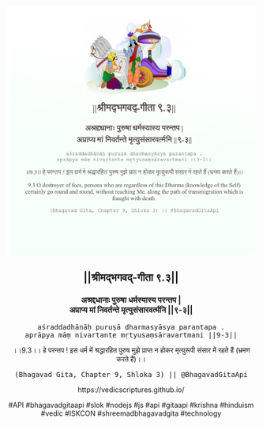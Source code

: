 <img src="../../asset/BG_9_3.png"/>
<center><h2>||श्रीमद्‍भगवद्‍-गीता ९.३||</h2>
<h3>अश्रद्दधानाः पुरुषा धर्मस्यास्य परन्तप |<br/>अप्राप्य मां निवर्तन्ते मृत्युसंसारवर्त्मनि ||९-३||</h3>
<pre>aśraddadhānāḥ puruṣā dharmasyāsya parantapa .<br/>aprāpya māṃ nivartante mṛtyusaṃsāravartmani ||9-3||</pre>
<p>।।9.3।। हे परन्तप ! इस धर्म में श्रद्धारहित पुरुष मुझे प्राप्त न होकर मृत्युरूपी संसार में रहते हैं (भ्रमण करते हैं)।।</p>
<pre>(Bhagavad Gita, Chapter 9, Shloka 3) || @BhagavadGitaApi</pre><p>https://vedicscriptures.github.io/</p><p>#API #bhagavadgitaapi #slok #nodejs #js #api #gitaapi #krishna #hinduism #vedic #ISKCON #shreemadbhagavadgita #technology</p></center>